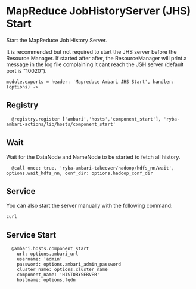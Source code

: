 
# MapReduce JobHistoryServer (JHS) Start

Start the MapReduce Job History Server.

It is recommended but not required to start the JHS server before the Resource
Manager. If started after after, the ResourceManager will print a message in the
log file complaining it cant reach the JSH server (default port is "10020").

    module.exports = header: 'Mapreduce Ambari JHS Start', handler: (options) ->

## Registry

      @registry.register ['ambari','hosts','component_start'], 'ryba-ambari-actions/lib/hosts/component_start'

## Wait

Wait for the DataNode and NameNode to be started to fetch all history.

      @call once: true, 'ryba-ambari-takeover/hadoop/hdfs_nn/wait', options.wait_hdfs_nn, conf_dir: options.hadoop_conf_dir

## Service

You can also start the server manually with the following command:

```
curl 
```

## Service Start

      @ambari.hosts.component_start
        url: options.ambari_url
        username: 'admin'
        password: options.ambari_admin_password
        cluster_name: options.cluster_name
        component_name: 'HISTORYSERVER'
        hostname: options.fqdn
